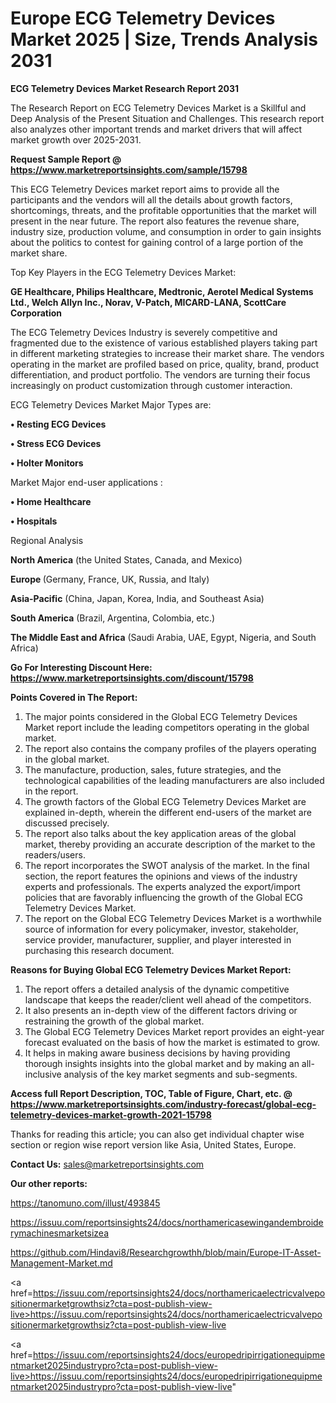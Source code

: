 # Europe ECG Telemetry Devices Market 2025 | Size, Trends Analysis 2031

<strong>ECG Telemetry Devices Market Research Report 2031</strong>

The Research Report on ECG Telemetry Devices Market is a Skillful and Deep Analysis of the Present Situation and Challenges. This research report also analyzes other important trends and market drivers that will affect market growth over 2025-2031.

<strong>Request Sample Report @ <a href=https://www.marketreportsinsights.com/sample/15798>https://www.marketreportsinsights.com/sample/15798</a></strong>

This ECG Telemetry Devices market report aims to provide all the participants and the vendors will all the details about growth factors, shortcomings, threats, and the profitable opportunities that the market will present in the near future. The report also features the revenue share, industry size, production volume, and consumption in order to gain insights about the politics to contest for gaining control of a large portion of the market share.

Top Key Players in the ECG Telemetry Devices Market:

<strong>GE Healthcare, Philips Healthcare, Medtronic, Aerotel Medical Systems Ltd., Welch Allyn Inc., Norav, V-Patch, MICARD-LANA, ScottCare Corporation</strong>

The ECG Telemetry Devices Industry is severely competitive and fragmented due to the existence of various established players taking part in different marketing strategies to increase their market share. The vendors operating in the market are profiled based on price, quality, brand, product differentiation, and product portfolio. The vendors are turning their focus increasingly on product customization through customer interaction.

ECG Telemetry Devices Market Major Types are:

<strong>• Resting ECG Devices

• Stress ECG Devices

• Holter Monitors</strong>

Market Major end-user applications :

<strong>• Home Healthcare

• Hospitals</strong>

Regional Analysis

</u><strong><b>North America</b></strong> (the United States, Canada, and Mexico)

<strong><b>Europe </b></strong>(Germany, France, UK, Russia, and Italy)

<strong><b>Asia-Pacific</b></strong> (China, Japan, Korea, India, and Southeast Asia)

<strong><b>South America</b></strong> (Brazil, Argentina, Colombia, etc.)

<strong><b>The Middle East and Africa</b></strong> (Saudi Arabia, UAE, Egypt, Nigeria, and South Africa)

<strong>Go For Interesting Discount Here: <a href=https://www.marketreportsinsights.com/discount/15798>https://www.marketreportsinsights.com/discount/15798</a></strong>

<strong>Points Covered in The Report:</strong>
<ol>
  <li>The major points considered in the Global ECG Telemetry Devices Market report include the leading competitors operating in the global market.</li>
  <li>The report also contains the company profiles of the players operating in the global market.</li>
  <li>The manufacture, production, sales, future strategies, and the technological capabilities of the leading manufacturers are also included in the report.</li>
  <li>The growth factors of the Global ECG Telemetry Devices Market are explained in-depth, wherein the different end-users of the market are discussed precisely.</li>
  <li>The report also talks about the key application areas of the global market, thereby providing an accurate description of the market to the readers/users.</li>
  <li>The report incorporates the SWOT analysis of the market. In the final section, the report features the opinions and views of the industry experts and professionals. The experts analyzed the export/import policies that are favorably influencing the growth of the Global ECG Telemetry Devices Market.</li>
  <li>The report on the Global ECG Telemetry Devices Market is a worthwhile source of information for every policymaker, investor, stakeholder, service provider, manufacturer, supplier, and player interested in purchasing this research document.</li>
</ol>
<strong>Reasons for Buying Global ECG Telemetry Devices Market Report:</strong>

<ol>
  <li>The report offers a detailed analysis of the dynamic competitive landscape that keeps the reader/client well ahead of the competitors.</li>
  <li>It also presents an in-depth view of the different factors driving or restraining the growth of the global market.</li>
  <li>The Global ECG Telemetry Devices Market report provides an eight-year forecast evaluated on the basis of how the market is estimated to grow.</li>
  <li>It helps in making aware business decisions by having providing thorough insights insights into the global market and by making an all-inclusive analysis of the key market segments and sub-segments.</li>
</ol>
<strong>Access full Report Description, TOC, Table of Figure, Chart, etc. @ <a href=https://www.marketreportsinsights.com/industry-forecast/global-ecg-telemetry-devices-market-growth-2021-15798>https://www.marketreportsinsights.com/industry-forecast/global-ecg-telemetry-devices-market-growth-2021-15798</a></strong>


Thanks for reading this article; you can also get individual chapter wise section or region wise report version like Asia, United States, Europe.

<strong>Contact Us:</strong>
sales@marketreportsinsights.com

<strong>Our other reports:</strong>

<a href=https://tanomuno.com/illust/493845>https://tanomuno.com/illust/493845</a>

<a href=https://issuu.com/reportsinsights24/docs/northamericasewingandembroiderymachinesmarketsizea>https://issuu.com/reportsinsights24/docs/northamericasewingandembroiderymachinesmarketsizea</a>

<a href=https://github.com/Hindavi8/Researchgrowthh/blob/main/Europe-IT-Asset-Management-Market.md>https://github.com/Hindavi8/Researchgrowthh/blob/main/Europe-IT-Asset-Management-Market.md</a>

<a href=https://issuu.com/reportsinsights24/docs/northamericaelectricvalvepositionermarketgrowthsiz?cta=post-publish-view-live>https://issuu.com/reportsinsights24/docs/northamericaelectricvalvepositionermarketgrowthsiz?cta=post-publish-view-live</a>

<a href=https://issuu.com/reportsinsights24/docs/europedripirrigationequipmentmarket2025industrypro?cta=post-publish-view-live>https://issuu.com/reportsinsights24/docs/europedripirrigationequipmentmarket2025industrypro?cta=post-publish-view-live</a>"
